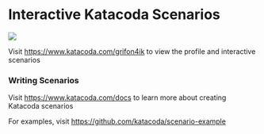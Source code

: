 # Interactive Katacoda Scenarios

[![](http://shields.katacoda.com/katacoda/grifon4ik/count.svg)](https://www.katacoda.com/grifon4ik "Get your profile on Katacoda.com")

Visit https://www.katacoda.com/grifon4ik to view the profile and interactive scenarios

### Writing Scenarios
Visit https://www.katacoda.com/docs to learn more about creating Katacoda scenarios

For examples, visit https://github.com/katacoda/scenario-example
